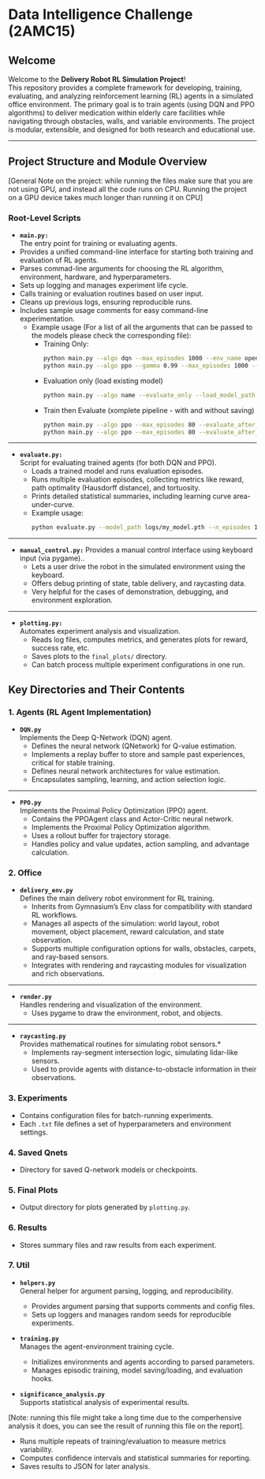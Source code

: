 # Data Intelligence Challenge (2AMC15)

## Welcome

Welcome to the **Delivery Robot RL Simulation Project**!  
This repository provides a complete framework for developing, training, evaluating, and analyzing reinforcement learning (RL) agents in a simulated office environment. The primary goal is to train agents (using DQN and PPO algorithms) to deliver medication within elderly care facilities while navigating through obstacles, walls, and variable environments. The project is modular, extensible, and designed for both research and educational use.

---

## Project Structure and Module Overview

[General Note on the project: while running  the files make sure that you are not using GPU, and instead all the code runs on CPU. Running the project on a GPU device takes much longer than running it on CPU]

### **Root-Level Scripts**
- **`main.py:`**  
The entry point for training or evaluating agents.
- Provides a unified command-line interface for starting both training and evaluation of RL agents.
- Parses commad-line arguments for choosing the RL algorithm, environment, hardware, and hyperparameters.
- Sets up logging and manages experiment life cycle.
- Calls training or evaluation routines based on user input.
- Cleans up previous logs, ensuring reproducible runs.
- Includes sample usage comments for easy command-line experimentation.
  - Example usage (For a list of all the arguments that can be passed to the models please check the corresponding file):
    - Training Only:
        ```sh
        python main.py --algo dqn --max_episodes 1000 --env_name open_office_simple --device cuda
        python main.py --algo ppo --gamma 0.99 --max_episodes 1000 --max_episode_steps 4096 --k_epochs 5 --batch_size 512 --eps_clip 0.2 --seed 42 --epsilon_start 1 --epsilon_min 0.1 --epsilon_decay 0.999 --device cpu
        ```
    - Evaluation only (load existing model)
        ```sh
        python main.py --algo name --evaluate_only --load_model_path logs/my_model.pth --eval_episodes 20 --device cuda
        ```
    - Train then Evaluate (xomplete pipeline - with and without saving)
        ```sh
        python main.py --algo ppo --max_episodes 80 --evaluate_after_training --eval_episodes 10 --device cuda
        python main.py --algo ppo --max_episodes 80 --evaluate_after_training --eval_episodes 10 --save_model_path logs/my_model --device cuda
        ```
---

- **`evaluate.py:`**  
Script for evaluating trained agents (for both DQN and PPO).
  - Loads a trained model and runs evaluation episodes.
  - Runs multiple evaluation episodes, collecting metrics like reward, path optimality (Hausdorff distance), and tortuosity.
  - Prints detailed statistical summaries, including learning curve area-under-curve.
  - Example usage:
    ```sh
    python evaluate.py --model_path logs/my_model.pth --n_episodes 10
    ```

---

- **`manual_control.py:`**
Provides a manual control interface using keyboard input (via pygame)..  
  - Lets a user drive the robot in the simulated environment using the keyboard.
  - Offers debug printing of state, table delivery, and raycasting data.
  - Very helpful for the cases of demonstration, debugging, and environment exploration.

---

- **`plotting.py:`**  
Automates experiment analysis and visualization.
  - Reads log files, computes metrics, and generates plots for reward, success rate, etc.
  - Saves plots to the `final_plots/` directory.
  - Can batch process multiple experiment configurations in one run.


## **Key Directories and Their Contents**

### 1. **Agents (RL Agent Implementation)**
- **`DQN.py`**  
Implements the Deep Q-Network (DQN) agent. 
  - Defines the neural network (QNetwork) for Q-value estimation.
  - Implements a replay buffer to store and sample past experiences, critical for stable training.
  - Defines neural network architectures for value estimation.
  - Encapsulates sampling, learning, and action selection logic.

---

- **`PPO.py`**  
Implements the Proximal Policy Optimization (PPO) agent. 
  - Contains the PPOAgent class and Actor-Critic neural network.
  - Implements the Proximal Policy Optimization algorithm.
  - Uses a rollout buffer for trajectory storage.
  - Handles policy and value updates, action sampling, and advantage calculation.

### 2. **Office**
- **`delivery_env.py`**  
Defines the main delivery robot environment for RL training.
  - Inherits from Gymnasium’s Env class for compatibility with standard RL workflows.
  - Manages all aspects of the simulation: world layout, robot movement, object placement, reward calculation, and state observation.
  - Supports multiple configuration options for walls, obstacles, carpets, and ray-based sensors.
  - Integrates with rendering and raycasting modules for visualization and rich observations.

---

- **`render.py`**  
Handles rendering and visualization of the environment.  
  - Uses pygame to draw the environment, robot, and objects.

---

- **`raycasting.py`**  
Provides mathematical routines for simulating robot sensors.* 
  - Implements ray-segment intersection logic,  simulating lidar-like sensors.
  - Used to provide agents with distance-to-obstacle information in their observations.

### 3. **Experiments**
  - Contains configuration files for batch-running experiments.
  - Each `.txt` file defines a set of hyperparameters and environment settings.

### 4. **Saved Qnets**  
  - Directory for saved Q-network models or checkpoints.

### 5. **Final Plots**  
  - Output directory for plots generated by `plotting.py`.

### 6. **Results**  
  - Stores summary files and raw results from each experiment.

### 7. **Util**
- **`helpers.py`**  
General helper for argument parsing, logging, and reproducibility.
  - Provides argument parsing that supports comments and config files.
  - Sets up loggers and manages random seeds for reproducible experiments.

- **`training.py`**  
Manages the agent-environment training cycle.
  - Initializes environments and agents according to parsed parameters.
  - Manages episodic training, model saving/loading, and evaluation hooks.

- **`significance_analysis.py`**  
Supports statistical analysis of experimental results.

[Note: running this file might take a long time due to the comperhensive analysis it does, you can see the result of running this file on the report].
  - Runs multiple repeats of training/evaluation to measure metrics variability.
  - Computes confidence intervals and statistical summaries for reporting.
  - Saves results to JSON for later analysis.